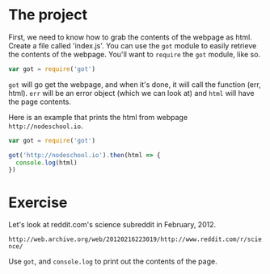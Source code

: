 # The project

First, we need to know how to grab the contents of the webpage as html. Create a file called 'index.js'. You can use the `got` module to easily retrieve the contents of the webpage. You'll want to `require` the `got` module, like so.

```js
var got = require('got')
```

`got` will go get the webpage, and when it's done, it will call the function (err, html). `err` will be an error object (which we can look at) and `html` will have the page contents.

Here is an example that prints the html from webpage `http://nodeschool.io`.

```js
var got = require('got')

got('http://nodeschool.io').then(html => {
  console.log(html)
})
```

# Exercise

Let's look at reddit.com's science subreddit in February, 2012.

`http://web.archive.org/web/20120216223019/http://www.reddit.com/r/science/`

Use `got`, and `console.log` to print out the contents of the page.
